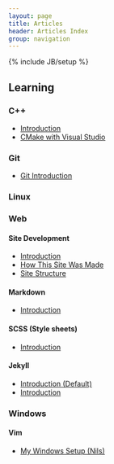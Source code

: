 ```yaml
---
layout: page
title: Articles
header: Articles Index
group: navigation
---
```

{% include JB/setup %}

Learning
--------

### C++
- [Introduction](learning/cpp/cpp-intro.html)
- [CMake with Visual Studio](learning/cpp/cpp-cmake-with-visual-studio.html)

### Git
- [Git Introduction](learning/git/git-intro.html)

### Linux

### Web

#### Site Development
- [Introduction](learning/web/site-intro.html)
- [How This Site Was Made](learning/web/site-made.html)
- [Site Structure](learning/web/site-structure.html)

#### Markdown
- [Introduction](learning/web/markdown-intro.html)

#### SCSS (Style sheets)
- [Introduction](learning/web/scss-intro.html)

#### Jekyll
- [Introduction (Default)](learning/web/jekyll-default-intro.html)
- [Introduction](learning/web/jekyll-intro.html)

### Windows

#### Vim
- [My Windows Setup (Nils)](learning/windows/environment-setup-nils.html)
